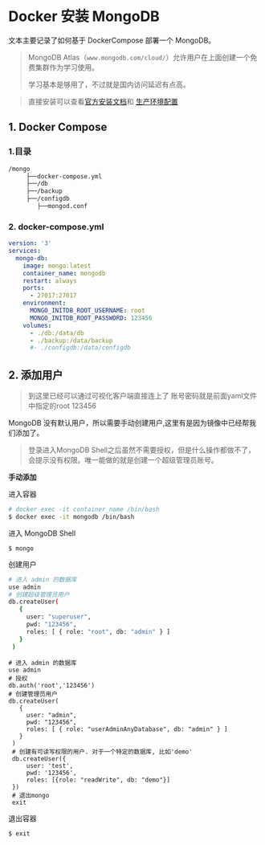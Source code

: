 # Docker 安装 MongoDB

文本主要记录了如何基于 DockerCompose 部署一个 MongoDB。

> MongoDB Atlas（`www.mongodb.com/cloud/`）允许用户在上面创建一个免费集群作为学习使用。
>
> 学习基本是够用了，不过就是国内访问延迟有点高。



> 直接安装可以查看[官方安装文档](https://docs.mongodb.com/manual/installation/)和 [生产环境配置](https://docs.mongodb.com/manual/administration/production-notes/)



## 1. Docker Compose

### 1.目录

```sh
/mongo
     ├──docker-compose.yml
     ├──/db
     ├──/backup
     ├──/configdb
        ├──mongod.conf
```

### 2. docker-compose.yml

```yml
version: '3'
services:
  mongo-db:
    image: mongo:latest
    container_name: mongodb
    restart: always
    ports:
      - 27017:27017
    environment:
      MONGO_INITDB_ROOT_USERNAME: root
      MONGO_INITDB_ROOT_PASSWORD: 123456
    volumes:
      - ./db:/data/db
      - ./backup:/data/backup
      #- ./configdb:/data/configdb
```

## 2. 添加用户

> 到这里已经可以通过可视化客户端直接连上了
> 账号密码就是前面yaml文件中指定的root 123456



MongoDB 没有默认用户，所以需要手动创建用户,这里有是因为镜像中已经帮我们添加了。

> 登录进入MongoDB Shell之后虽然不需要授权，但是什么操作都做不了，会提示没有权限。唯一能做的就是创建一个超级管理员账号。

**手动添加**

进入容器

```sh
# docker exec -it container_name /bin/bash
$ docker exec -it mongodb /bin/bash
```

进入 MongoDB Shell

```shell
$ mongo
```

 创建用户

```sh
# 进入 admin 的数据库
use admin
# 创建超级管理员用户
db.createUser(
   {
     user: "superuser",
     pwd: "123456",
     roles: [ { role: "root", db: "admin" } ]
   }
 )
```



```shell
# 进入 admin 的数据库
use admin
# 授权
db.auth('root','123456')
# 创建管理员用户
db.createUser(
   {
     user: "admin",
     pwd: "123456",
     roles: [ { role: "userAdminAnyDatabase", db: "admin" } ]
   }
 )
 # 创建有可读写权限的用户. 对于一个特定的数据库, 比如'demo'
 db.createUser({
     user: 'test',
     pwd: '123456',
     roles: [{role: "readWrite", db: "demo"}]
 })
 # 退出mongo
 exit
```

退出容器

```sh
$ exit
```